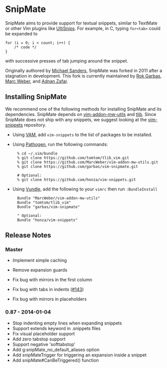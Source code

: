 # SnipMate #

SnipMate aims to provide support for textual snippets, similar to TextMate or
other Vim plugins like [UltiSnips][ultisnips]. For
example, in C, typing `for<tab>` could be expanded to

    for (i = 0; i < count; i++) {
        /* code */
    }

with successive presses of tab jumping around the snippet.

Originally authored by [Michael Sanders][msanders], SnipMate was forked in 2011
after a stagnation in development. This fork is currently maintained by [Rok
Garbas][garbas], [Marc Weber][marcweber], and [Adnan Zafar][ajzafar].


## Installing SnipMate ##

We recommend one of the following methods for installing SnipMate and its
dependencies. SnipMate depends on [vim-addon-mw-utils][mw-utils] and
[tlib][tlib]. Since SnipMate does not ship with any snippets, we suggest
looking at the [vim-snippets][vim-snippets] repository.

* Using [VAM][vam], add `vim-snippets` to the list of packages to be installed.

* Using [Pathogen][pathogen], run the following commands:

        % cd ~/.vim/bundle
        % git clone https://github.com/tomtom/tlib_vim.git
        % git clone https://github.com/MarcWeber/vim-addon-mw-utils.git
        % git clone https://github.com/garbas/vim-snipmate.git

        # Optional:
        % git clone https://github.com/honza/vim-snippets.git

* Using [Vundle][vundle], add the following to your `vimrc` then run
  `:BundleInstall`

        Bundle "MarcWeber/vim-addon-mw-utils"
        Bundle "tomtom/tlib_vim"
        Bundle "garbas/vim-snipmate"

        " Optional:
        Bundle "honza/vim-snippets"

## Release Notes ##

### Master ###

* Implement simple caching
* Remove expansion guards

* Fix bug with mirrors in the first column
* Fix bug with tabs in indents ([#143][143])
* Fix bug with mirrors in placeholders

### 0.87 - 2014-01-04 ###

* Stop indenting empty lines when expanding snippets
* Support extends keyword in .snippets files
* Fix visual placeholder support
* Add zero tabstop support
* Support negative 'softtabstop'
* Add g:snipMate_no_default_aliases option
* Add <Plug>snipMateTrigger for triggering an expansion inside a snippet
* Add snipMate#CanBeTriggered() function

[ultisnips]: https://github.com/sirver/ultisnips
[msanders]: https://github.com/msanders
[garbas]: https://github.com/garbas
[marcweber]: https://github.com/marcweber
[ajzafar]: https://github.com/ajzafar
[mw-utils]: https://github.com/marcweber/vim-addon-mw-utils
[tlib]: https://github.com/tomtom/tlib_vim
[vim-snippets]: https://github.com/honza/vim-snippets
[vam]: https://github.com/marcweber/vim-addon-manager
[pathogen]: https://github.com/tpope/vim-pathogen
[vundle]: https://github.com/gmarik/vundle

[143]: https://github.com/garbas/vim-snipmate/issues/143

